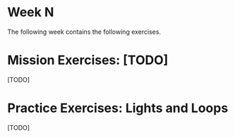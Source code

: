 Week N
======
The following week contains the following exercises. 

Mission Exercises: [TODO]
===================================
[TODO]

Practice Exercises: Lights and Loops
====================================
[TODO]